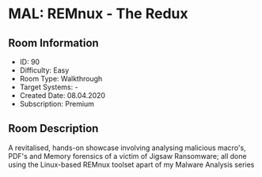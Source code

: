 ﻿# MAL: REMnux - The Redux

## Room Information
- ID: 90
- Difficulty: Easy
- Room Type: Walkthrough
- Target Systems: -
- Created Date: 08.04.2020
- Subscription: Premium

## Room Description
A revitalised, hands-on showcase involving analysing malicious macro's, PDF's and Memory forensics of a victim of Jigsaw Ransomware; all done using the Linux-based REMnux toolset apart of my Malware Analysis series
